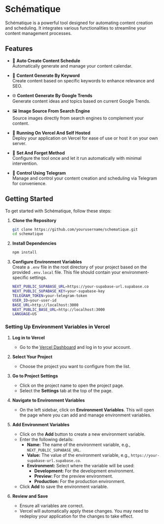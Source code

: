 # Schématique

Schématique is a powerful tool designed for automating content creation and scheduling. It integrates various functionalities to streamline your content management processes. 

## Features

- 📅 **Auto Create Content Schedule**  
  Automatically generate and manage your content calendar.

- 📝 **Content Generate By Keyword**  
  Create content based on specific keywords to enhance relevance and SEO.

- 🌐 **Content Generate By Google Trends**  
  Generate content ideas and topics based on current Google Trends.

- 🖼️ **Image Source From Search Engine**  
  Source images directly from search engines to complement your content.

- 🚀 **Running On Vercel And Self Hosted**  
  Deploy your application on Vercel for ease of use or host it on your own server.

- 🔄 **Set And Forget Method**  
  Configure the tool once and let it run automatically with minimal intervention.

- 📲 **Control Using Telegram**  
  Manage and control your content creation and scheduling via Telegram for convenience.

## Getting Started

To get started with Schématique, follow these steps:
1. **Clone the Repository**  
   ```bash
   git clone https://github.com/yourusername/schematique.git
   cd schematique
   ```
2. **Install Dependencies**  
    ```bash
    npm install
    ```
3. **Configure Environment Variables**  
    Create a `.env` file in the root directory of your project based on the provided `.env.local` file. This file should contain your environment-specific settings.
    ```bash
    NEXT_PUBLIC_SUPABASE_URL=https://your-supabase-url.supabase.co
    NEXT_PUBLIC_SUPABASE_KEY=your-supabase-key
    TELEGRAM_TOKEN=your-telegram-token
    USER_ID=your-user-id
    BASE_URL=http://localhost:3000
    NEXT_PUBLIC_BASE_URL=http://localhost:3000
    LANGUAGE=US
    ```
    
### Setting Up Environment Variables in Vercel

1. **Log in to Vercel**
   - Go to the [Vercel Dashboard](https://vercel.com/dashboard) and log in to your account.

2. **Select Your Project**
   - Choose the project you want to configure from the list.

3. **Go to Project Settings**
   - Click on the project name to open the project page.
   - Select the **Settings** tab at the top of the page.

4. **Navigate to Environment Variables**
   - On the left sidebar, click on **Environment Variables**. This will open the page where you can add and manage environment variables.

5. **Add Environment Variables**
   - Click on the **Add** button to create a new environment variable.
   - Enter the following details:
     - **Name:** The name of the environment variable, e.g., `NEXT_PUBLIC_SUPABASE_URL`.
     - **Value:** The value of the environment variable, e.g., `https://your-supabase-url.supabase.co`.
     - **Environment:** Select where the variable will be used:
       - **Development:** For the development environment.
       - **Preview:** For the preview environment.
       - **Production:** For the production environment.
   - Click **Add** to save the environment variable.

6. **Review and Save**
   - Ensure all variables are correct.
   - Vercel will automatically apply these changes. You may need to redeploy your application for the changes to take effect.
